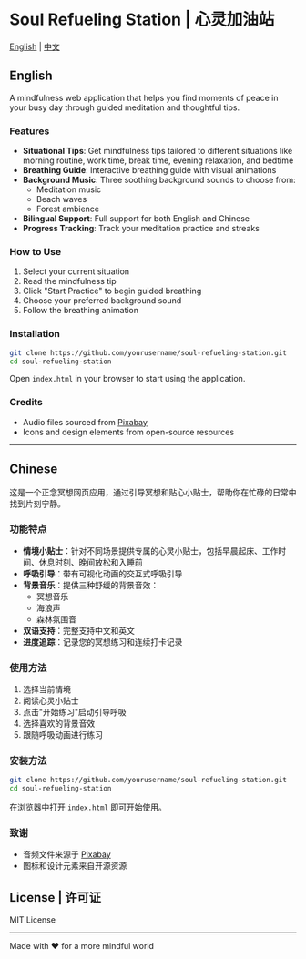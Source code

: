 # Soul Refueling Station | 心灵加油站

[English](#english) | [中文](#chinese)

## English

A mindfulness web application that helps you find moments of peace in your busy day through guided meditation and thoughtful tips.

### Features
- **Situational Tips**: Get mindfulness tips tailored to different situations like morning routine, work time, break time, evening relaxation, and bedtime
- **Breathing Guide**: Interactive breathing guide with visual animations
- **Background Music**: Three soothing background sounds to choose from:
  - Meditation music
  - Beach waves
  - Forest ambience
- **Bilingual Support**: Full support for both English and Chinese
- **Progress Tracking**: Track your meditation practice and streaks

### How to Use
1. Select your current situation
2. Read the mindfulness tip
3. Click "Start Practice" to begin guided breathing
4. Choose your preferred background sound
5. Follow the breathing animation

### Installation
```bash
git clone https://github.com/yourusername/soul-refueling-station.git
cd soul-refueling-station
```
Open `index.html` in your browser to start using the application.

### Credits
- Audio files sourced from [Pixabay](https://pixabay.com)
- Icons and design elements from open-source resources

---

## Chinese

这是一个正念冥想网页应用，通过引导冥想和贴心小贴士，帮助你在忙碌的日常中找到片刻宁静。

### 功能特点
- **情境小贴士**：针对不同场景提供专属的心灵小贴士，包括早晨起床、工作时间、休息时刻、晚间放松和入睡前
- **呼吸引导**：带有可视化动画的交互式呼吸引导
- **背景音乐**：提供三种舒缓的背景音效：
  - 冥想音乐
  - 海浪声
  - 森林氛围音
- **双语支持**：完整支持中文和英文
- **进度追踪**：记录您的冥想练习和连续打卡记录

### 使用方法
1. 选择当前情境
2. 阅读心灵小贴士
3. 点击"开始练习"启动引导呼吸
4. 选择喜欢的背景音效
5. 跟随呼吸动画进行练习

### 安装方法
```bash
git clone https://github.com/yourusername/soul-refueling-station.git
cd soul-refueling-station
```
在浏览器中打开 `index.html` 即可开始使用。

### 致谢
- 音频文件来源于 [Pixabay](https://pixabay.com)
- 图标和设计元素来自开源资源

## License | 许可证
MIT License

---
Made with ❤️ for a more mindful world
